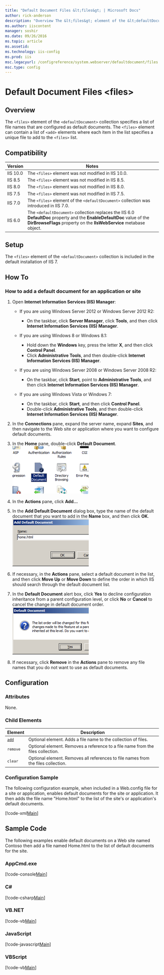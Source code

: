 ```yaml
---
title: "Default Document Files &lt;files&gt; | Microsoft Docs"
author: rick-anderson
description: "Overview The &lt;files&gt; element of the &lt;defaultDocument&gt; collection specifies a list of file names that are configured as default documents. The &lt..."
ms.author: iiscontent
manager: soshir
ms.date: 09/26/2016
ms.topic: article
ms.assetid: 
ms.technology: iis-config
ms.prod: iis
msc.legacyurl: /configreference/system.webserver/defaultdocument/files
msc.type: config
---
```

Default Document Files &lt;files&gt;
====================
<a id="001"></a>
## Overview

The `<files>` element of the `<defaultDocument>` collection specifies a list of file names that are configured as default documents. The `<files>` element can contain a list of `<add>` elements where each item in the list specifies a unique file to add to the `<files>` list.

<a id="002"></a>
## Compatibility

| Version | Notes |
| --- | --- |
| IIS 10.0 | The `<files>` element was not modified in IIS 10.0. |
| IIS 8.5 | The `<files>` element was not modified in IIS 8.5. |
| IIS 8.0 | The `<files>` element was not modified in IIS 8.0. |
| IIS 7.5 | The `<files>` element was not modified in IIS 7.5. |
| IIS 7.0 | The `<files>` element of the `<defaultDocument>` collection was introduced in IIS 7.0. |
| IIS 6.0 | The `<defaultDocument>` collection replaces the IIS 6.0 **DefaultDoc** property and the **EnableDefaultDoc** value of the **DirBrowseFlags** property on the **IIsWebService** metabase object. |

<a id="003"></a>
## Setup

The `<files>` element of the `<defaultDocument>` collection is included in the default installation of IIS 7.

<a id="004"></a>
## How To

### How to add a default document for an application or site

1. Open **Internet Information Services (IIS) Manager**: 

    - If you are using Windows Server 2012 or Windows Server 2012 R2: 

        - On the taskbar, click **Server Manager**, click **Tools**, and then click **Internet Information Services (IIS) Manager**.
    - If you are using Windows 8 or Windows 8.1: 

        - Hold down the **Windows** key, press the letter **X**, and then click **Control Panel**.
        - Click **Administrative Tools**, and then double-click **Internet Information Services (IIS) Manager**.
    - If you are using Windows Server 2008 or Windows Server 2008 R2: 

        - On the taskbar, click **Start**, point to **Administrative Tools**, and then click **Internet Information Services (IIS) Manager**.
    - If you are using Windows Vista or Windows 7: 

        - On the taskbar, click **Start**, and then click **Control Panel**.
        - Double-click **Administrative Tools**, and then double-click **Internet Information Services (IIS) Manager**.
2. In the **Connections** pane, expand the server name, expand **Sites**, and then navigate to the Web site or application where you want to configure default documents.
3. In the **Home** pane, double-click **Default Document**.  
    [![](index/_static/image2.png)](index/_static/image1.png)
4. In the **Actions** pane, click **Add...**
5. In the **Add Default Document** dialog box, type the name of the default document that you want to add in the **Name** box, and then click **OK**.  
    [![](index/_static/image4.png)](index/_static/image3.png)
6. If necessary, in the **Actions** pane, select a default document in the list, and then click **Move Up** or **Move Down** to define the order in which IIS should search through the default document list.
7. In the **Default Document** alert box, click **Yes** to decline configuration inheritance from a parent configuration level, or click **No** or **Cancel** to cancel the change in default document order.  
    [![](index/_static/image6.png)](index/_static/image5.png)
8. If necessary, click **Remove** in the **Actions** pane to remove any file names that you do not want to use as default documents.

<a id="005"></a>
## Configuration

### Attributes

None.

### Child Elements

| Element | Description |
| --- | --- |
| [`add`](add.md) | Optional element. Adds a file name to the collection of files. |
| `remove` | Optional element. Removes a reference to a file name from the files collection. |
| `clear` | Optional element. Removes all references to file names from the files collection. |

### Configuration Sample

The following configuration example, when included in a Web.config file for a site or application, enables default documents for the site or application. It then adds the file name &quot;Home.html&quot; to the list of the site's or application's default documents.

[!code-xml[Main](index/samples/sample1.xml)]

<a id="006"></a>
## Sample Code

The following examples enable default documents on a Web site named Contoso then add a file named Home.html to the list of default documents for the site.

### AppCmd.exe

[!code-console[Main](index/samples/sample2.cmd)]

### C#

[!code-csharp[Main](index/samples/sample3.cs)]

### VB.NET

[!code-vb[Main](index/samples/sample4.vb)]

### JavaScript

[!code-javascript[Main](index/samples/sample5.js)]

### VBScript

[!code-vb[Main](index/samples/sample6.vb)]